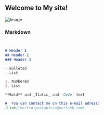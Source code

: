 ## Welcome to My site!
![Image](hilalis.github.io/hilalis-design.png)

### Markdown



```markdown


# Header 1
## Header 2
### Header 3

- Bulleted
- List

1. Numbered
2. List

**Bold** and _Italic_ and `Code` text

#  You can contact me on this e-mail adress: 
[Link](mailto:postakiraz@outlook.com)
